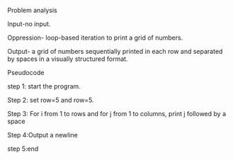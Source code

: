 Problem analysis

Input-no input.

Oppression- loop-based iteration to print a grid of numbers.

Output- a grid of numbers sequentially printed in each row and separated by spaces in a visually structured format.

Pseudocode

step 1: start the program.

Step 2: set row=5 and row=5.

Step 3: For i from 1 to rows and for j from 1 to columns, print j followed by a space

Step 4:Output a newline

step 5:end
